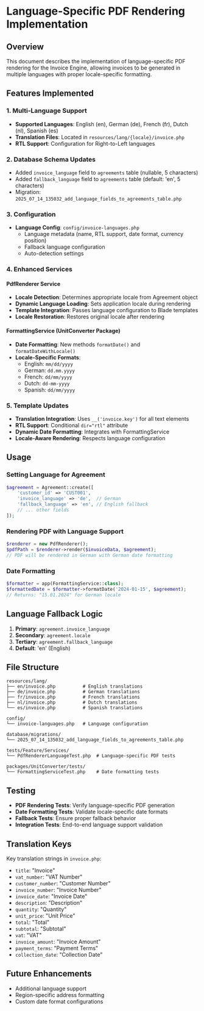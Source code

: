 # Language-Specific PDF Rendering Implementation

## Overview

This document describes the implementation of language-specific PDF rendering for the Invoice Engine, allowing invoices to be generated in multiple languages with proper locale-specific formatting.

## Features Implemented

### 1. Multi-Language Support
- **Supported Languages**: English (en), German (de), French (fr), Dutch (nl), Spanish (es)
- **Translation Files**: Located in `resources/lang/{locale}/invoice.php`
- **RTL Support**: Configuration for Right-to-Left languages

### 2. Database Schema Updates
- Added `invoice_language` field to `agreements` table (nullable, 5 characters)
- Added `fallback_language` field to `agreements` table (default: 'en', 5 characters)
- Migration: `2025_07_14_135032_add_language_fields_to_agreements_table.php`

### 3. Configuration
- **Language Config**: `config/invoice-languages.php`
  - Language metadata (name, RTL support, date format, currency position)
  - Fallback language configuration
  - Auto-detection settings

### 4. Enhanced Services

#### PdfRenderer Service
- **Locale Detection**: Determines appropriate locale from Agreement object
- **Dynamic Language Loading**: Sets application locale during rendering
- **Template Integration**: Passes language configuration to Blade templates
- **Locale Restoration**: Restores original locale after rendering

#### FormattingService (UnitConverter Package)
- **Date Formatting**: New methods `formatDate()` and `formatDateWithLocale()`
- **Locale-Specific Formats**:
  - English: `mm/dd/yyyy`
  - German: `dd.mm.yyyy`
  - French: `dd/mm/yyyy`
  - Dutch: `dd-mm-yyyy`
  - Spanish: `dd/mm/yyyy`

### 5. Template Updates
- **Translation Integration**: Uses `__('invoice.key')` for all text elements
- **RTL Support**: Conditional `dir="rtl"` attribute
- **Dynamic Date Formatting**: Integrates with FormattingService
- **Locale-Aware Rendering**: Respects language configuration

## Usage

### Setting Language for Agreement
```php
$agreement = Agreement::create([
    'customer_id' => 'CUST001',
    'invoice_language' => 'de',  // German
    'fallback_language' => 'en', // English fallback
    // ... other fields
]);
```

### Rendering PDF with Language Support
```php
$renderer = new PdfRenderer();
$pdfPath = $renderer->render($invoiceData, $agreement);
// PDF will be rendered in German with German date formatting
```

### Date Formatting
```php
$formatter = app(FormattingService::class);
$formattedDate = $formatter->formatDate('2024-01-15', $agreement);
// Returns: "15.01.2024" for German locale
```

## Language Fallback Logic

1. **Primary**: `agreement.invoice_language`
2. **Secondary**: `agreement.locale`
3. **Tertiary**: `agreement.fallback_language`
4. **Default**: 'en' (English)

## File Structure

```
resources/lang/
├── en/invoice.php          # English translations
├── de/invoice.php          # German translations
├── fr/invoice.php          # French translations
├── nl/invoice.php          # Dutch translations
└── es/invoice.php          # Spanish translations

config/
└── invoice-languages.php   # Language configuration

database/migrations/
└── 2025_07_14_135032_add_language_fields_to_agreements_table.php

tests/Feature/Services/
└── PdfRendererLanguageTest.php  # Language-specific PDF tests

packages/UnitConverter/tests/
└── FormattingServiceTest.php    # Date formatting tests
```

## Testing

- **PDF Rendering Tests**: Verify language-specific PDF generation
- **Date Formatting Tests**: Validate locale-specific date formats
- **Fallback Tests**: Ensure proper fallback behavior
- **Integration Tests**: End-to-end language support validation

## Translation Keys

Key translation strings in `invoice.php`:
- `title`: "Invoice"
- `vat_number`: "VAT Number"
- `customer_number`: "Customer Number"
- `invoice_number`: "Invoice Number"
- `invoice_date`: "Invoice Date"
- `description`: "Description"
- `quantity`: "Quantity"
- `unit_price`: "Unit Price"
- `total`: "Total"
- `subtotal`: "Subtotal"
- `vat`: "VAT"
- `invoice_amount`: "Invoice Amount"
- `payment_terms`: "Payment Terms"
- `collection_date`: "Collection Date"

## Future Enhancements

- Additional language support
- Region-specific address formatting
- Custom date format configurations